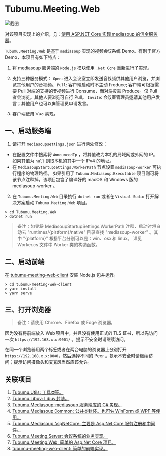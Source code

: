 # Tubumu.Meeting.Web

![截图](http://blog.tubumu.com/postimages/mediasoup-01/004.jpg)

对该项目实现上的介绍，见：[使用 ASP.NET Core 实现 mediasoup 的信令服务器](https://blog.tubumu.com/2020/05/05/mediasoup-01/)。

`Tubumu.Meeting.Web` 是基于 `mediasoup` 实现的视频会议系统 Demo。有别于官方 Demo，本项目有如下特点：

1. 将 mediasoup 服务端的 `Node.js` 模块使用 `.Net Core` 重新进行了实现。
2. 支持三种服务模式：
`Open`: 进入会议室立即发送音视频供其他用户浏览，并浏览其他用户的音视频。
`Pull`: 客户端启动时不主动 Produce; 客户端可根据需要 Pull 对端的支持的音视频进行 Consume，而对端按需 Produce。仅 Pull 者会浏览。其他人要浏览可自行 Pull。
`Invite`: 会议室管理员邀请其他用户发言；其他用户也可以向管理员申请发言。

3. 客户端使用 Vue 实现。

## 一、启动服务端

1. 请打开 `mediasoupsettings.json` 进行两处修改：

- 在配置文件中搜索将 `AnnouncedIp` ，将其值改为本机的局域网或外网的 IP。如果其值为 `null` 则取本机的其中一个 IPv4 的地址。
- 在 `MediasoupStartupSettings.WorkerPath` 节点设置 `mediasoup-worker` 可执行程序的物理路径。 如果引用了 `Tubumu.Mediasoup.Executable` 项目则可将该节点注释掉，该项目包含了编译好的 macOS 和 Windows 版的 mediasoup-worker 。

2. 在 `Tubumu.Meeting.Web` 目录执行 `dotnet run` 或者在 `Vistual Sudio` 打开解决方案启动 `Tubumu.Meeting.Web` 项目。

``` shell
> cd Tubumu.Meeting.Web
> dotnet run
```

> 备注：如果将 MediasoupStartupSettings.WorkerPath 注释，启动时将自动去 "runtimes/{platform}/native" 目录查找 "mediasoup-worker" 。其中 "{platform}" 根据平台分别可以是：win、osx 和 linux。 详见 Worker.cs 文件中 Worker 类的构造函数。

## 二、启动前端

在 [tubumu-meeting-web-client](https://github.com/albyho/Tubumu.Mediasoup/tubumu-meeting-web-client) 安装 Node.js 包并运行。

``` shell
> cd tubumu-meeting-web-client
> yarn install
> yarn serve
```

## 三、打开浏览器

>备注：请使用 Chrome、Firefox 或 Edge 浏览器。

因为没有将前端放入 Web 项目中，并且没有使用正式的 TLS 证书，所以先访问一次 `https://192.168.x.x:9001/` 。提示不安全时请继续访问。

在同一个浏览器用两个标签或者在两台电脑的浏览器上分别打开 `https://192.168.x.x:8080`，然后选择不同的 Peer 。提示不安全时请继续访问；提示访问摄像头和麦克风当然应该允许。

## 关联项目

1. [Tubumu.Utils: 工具类等。](https://github.com/albyho/Tubumu.Mediasoup/Tubumu.Utils)
2. [Tubumu.Libuv: Libuv 封装。](https://github.com/albyho/Tubumu.Mediasoup/Tubumu.Libuv)
3. [Tubumu.Mediasoup: mediasoup 服务端库的 C# 实现。](https://github.com/albyho/Tubumu.Mediasoup/Tubumu.Mediasoup)
4. [Tubumu.Mediasoup.Common: 公共类封装。也可供 WinForm 或 WPF 等使用。](https://github.com/albyho/Tubumu.Mediasoup/Tubumu.Mediasoup.Common)
5. [Tubumu.Mediasoup.AspNetCore: 主要是 Asp.Net Core 服务注册和中间件。](https://github.com/albyho/Tubumu.Mediasoup/Tubumu.Mediasoup.AspNetCore)
6. [Tubumu.Meeting.Server: 会议系统的业务实现。](https://github.com/albyho/Tubumu.Mediasoup/Tubumu.Meeting.Server)
7. [Tubumu.Meeting.Web: 简单的 Asp.Net Core 项目。](https://github.com/albyho/Tubumu.Mediasoup/Tubumu.Meeting.Web)
8. [tubumu-meeting-web-client: 简单的前端实现。](https://github.com/albyho/Tubumu.Mediasoup/tubumu-meeting-web-client)
